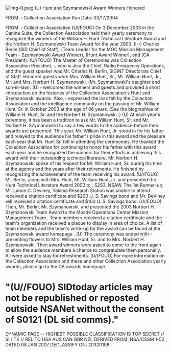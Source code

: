![img-0.jpeg](img-0.jpeg)
(U) Hunt and Szymanowski Award Winners Honored

FROM: $\square$
Collection Association
Run Date: 03/17/2004

FROM: $\square$
Collection Association
(U//FOUO) On 3 December 2003 in the Canine Suite, the Collection Association held their yearly ceremony to recognize the winners of the William H. Hunt Technical Literature Award and the Norbert H. Szymanowski Team Award for the year 2003.
(I-r) Charles Berlin (SID Chief of Staff), (Team Leader for the MOC Mission Management Team - Szymanowski Award Winner), (Hunt Award Winner), and (CA President).
(U//FOUO) The Master of Ceremonies was Collection Association President, $\square$, who is also the Chief, Radio Frequency Operations, and the guest speaker was Mr. Charles H. Berlin, SIGINT Directorate Chief of Staff. Honored guests were Mrs. William Hunt, Sr., Mr. William Hunt, Jr., Mr. and Mrs. Norbert H. Szymanowski, (Mr. Szymanowski's daughter and son-in-law).
(U) $\square$ welcomed the winners and guests and provided a short introduction on the histories of the Collection Association's Hunt and Szymanowski awards. Also, $\square$ expressed the loss felt by the Collection Association and the intelligence community on the passing of Mr. William Hunt, Sr. in October 2003 at the age of 86 years. (See the biographies of William H. Hunt, Sr. and the Norbert H. Szymanowski .)
(U) At each year's ceremony, it has been a tradition to ask Mr. William Hunt, Sr. and Mr. Norbert H. Szymanowski to say a few words to the audience before their awards are presented. This year, Mr. William Hunt, Jr. stood in for his father and relayed to the audience his father's pride in this award and the pleasure each year that Mr. Hunt Sr. felt in attending the ceremonies. He thanked the Collection Association for continuing to honor his father with this award each year and he recognized the winners for their efforts in achieving this award with their outstanding technical literature. Mr. Norbert H. Szymanowski spoke of his respect for Mr. William Hunt, Sr. during his time at the agency and the years after their retirements. He finished by recognizing the achievement of the team receiving his award.
(U//FOUO) Mr. Berlin, along with Mrs. Hunt, Mr. William Hunt, Jr. and presented the Hunt Technical Literature Award 2003 to , S2S3, NSAW. The 1st Runner-up, Mr. Lance C. Deviney, Yakima Research Station was unable to attend. received a citation certificate and $\$ 200$ U. S. Savings bond and Mr. DeViney will received a citation certificate and $\$ 100$ U. S. Savings bond.
(U//FOUO) Then, Mr. Berlin, Mr. Szymanowski, and presented the 2003 Norbert H. Szymanowski Team Award to the Meade Operations Center Mission Management Team . Team members received a citation certificate and the team's organization received a plaque to display in area of choice. A list of team members and the team's write-up for the award can be found at the Szymanowski award homepage .
(U) The ceremony was ended with $\square$ presenting flowers to Mrs. William Hunt, Sr. and to Mrs. Norbert H. Szymanowski. Then award winners were asked to come to the front again to allow the audience members a chance to congratulate them personally. All were asked to stay for refreshments.
(U//FOUO) For more information on the Collection Association and these and other Collection
Association yearly awards, please go to the CA awards homepage .

# "(U//FOUO) SIDtoday articles may not be republished or reposted outside NSANet without the consent of $\mathbf{S 0 1 2 1}$ (DL sid comms)." 

DYNAMIC PAGE -- HIGHEST POSSIBLE CLASSIFICATION IS TOP SECRET // SI / TK // REL TO USA AUS CAN GBR NZL DERIVED FROM: NSA/CSSM 1-52, DATED 08 JAN 2007 DECLASSIFY ON: 20320108

